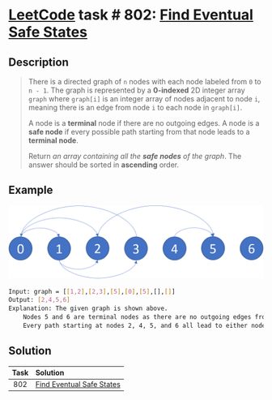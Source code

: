 # [LeetCode][leetcode] task # 802: [Find Eventual Safe States][task]

Description
-----------

> There is a directed graph of `n` nodes with each node labeled from `0` to `n - 1`.
> The graph is represented by a **0-indexed** 2D integer array `graph`
> where `graph[i]` is an integer array of nodes adjacent to node `i`,
> meaning there is an edge from node `i` to each node in `graph[i]`.
> 
> A node is a **terminal** node if there are no outgoing edges.
> A node is a **safe node** if every possible path starting from that node leads to a **terminal node**.
> 
> Return _an array containing all the **safe nodes** of the graph_.
> The answer should be sorted in **ascending** order.

 Example
-------

![graph.png](image/graph.png)

```sh
Input: graph = [[1,2],[2,3],[5],[0],[5],[],[]]
Output: [2,4,5,6]
Explanation: The given graph is shown above.
    Nodes 5 and 6 are terminal nodes as there are no outgoing edges from either of them.
    Every path starting at nodes 2, 4, 5, and 6 all lead to either node 5 or 6.
```

Solution
--------

| Task | Solution                              |
|:----:|:--------------------------------------|
| 802  | [Find Eventual Safe States][solution] |


[leetcode]: <http://leetcode.com/>
[task]: <https://leetcode.com/problems/find-eventual-safe-states/>
[solution]: <https://github.com/wellaxis/witalis-jkit/blob/main/module/tasks/src/main/java/com/witalis/jkit/tasks/core/task/leetcode/h9/p802/option/Practice.java>
